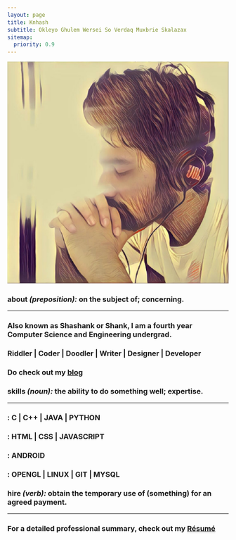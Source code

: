 ```yaml
---
layout: page
title: Knhash
subtitle: Okleyo Ghulem Wersei So Verdaq Muxbrie Skalazax
sitemap:
  priority: 0.9
---
```


<!-- About Section -->
<div id="about-section">
  <p><img src="assets/img/face.jpg" class="img-responsive about-img center-block"></p>
  <h3><strong>about</strong><i> (preposition):</i> on the subject of; concerning.</h3>
  <hr>
  <h3>Also known as <strong>Shashank</strong> or <strong>Shank</strong>, I am a fourth year Computer Science and Engineering undergrad.</h3>
  <h3>Riddler | Coder | Doodler | Writer | Designer | Developer</h3>
  <h3>Do check out my <a href="/blog">blog</a></h3>  
</div>
<!-- Skills Section -->
<div id="skills-section">
  <h3><strong>skills</strong><i> (noun):</i> the ability to do something well; expertise.</h3>
  <hr>  
  <h3><i class="fa fa-code fa-1x"></i> : C | C++ | JAVA | PYTHON</h3>
  <h3><i class="fa fa-desktop fa-1x"></i> : HTML | CSS | JAVASCRIPT</h3>
  <h3><i class="fa fa-mobile fa-1x"></i> : ANDROID</h3>
  <h3><i class="fa fa-gears fa-1x"></i> : OPENGL | LINUX | GIT | MYSQL</h3>  
</div>
<!-- Hire Section -->
<div id="hire-section">
      <h3><strong>hire</strong><i> (verb):</i> obtain the temporary use of (something) for an agreed payment.</h3>
      <hr>
      <h3>For a detailed professional summary, check out my <a href="https://docs.google.com/document/d/1GIbu6QS6kBNaST9hFmv_PaCOzQMIqyglCCx5RqyFwMI/edit?usp=sharing"><i class="fa fa-file-text"></i> Résumé</a> </h3>
</div>